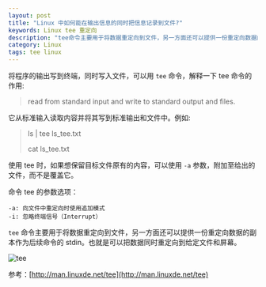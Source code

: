 ```yaml
---
layout: post
title: "Linux 中如何能在输出信息的同时把信息记录到文件?"
keywords: Linux tee 重定向
description: "tee命令主要用于将数据重定向到文件，另一方面还可以提供一份重定向数据的副本作为后续命令的stdin"
category: Linux
tags: tee linux
---
```


将程序的输出写到终端，同时写入文件，可以用 `tee` 命令，解释一下 tee 命令的作用:

> read from standard input and write to standard output and files.

它从标准输入读取内容并将其写到标准输出和文件中。例如:

> ls | tee ls_tee.txt
>
> cat ls_tee.txt

使用 tee 时，如果想保留目标文件原有的内容，可以使用 `-a` 参数，附加至给出的文件，而不是覆盖它。

命令 tee 的参数选项：

```
-a: 向文件中重定向时使用追加模式
-i: 忽略终端信号（Interrupt）
```

`tee` 命令主要用于将数据重定向到文件，另一方面还可以提供一份重定向数据的副本作为后续命令的 stdin。也就是可以把数据同时重定向到给定文件和屏幕。

![tee](http://ww1.sinaimg.cn/mw690/c3c88275jw1fbcm6jvuifj20b4071mxj.jpg)

参考：[http://man.linuxde.net/tee](http://man.linuxde.net/tee)